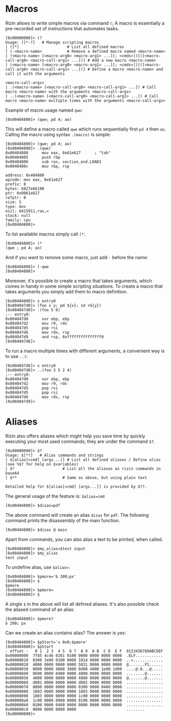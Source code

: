 # Macros

Rizin allows to write simple macros via command `(`; A macro is essentially a pre-recorded set of instructions that automates tasks.

```
[0x00000000]> (?
Usage: ([*-?]   # Manage scripting macros
| ([*]                     # List all defined macros
| (-<macro-name>           # Remove a defined macro named <macro-name>
| (<macro-name> [<macro-arg0> <macro-arg1> ...][; <cmds>])[([<macro-call-arg0> <macro-call-arg1> ...])] # Add a new macro <macro-name>
| (<macro-name> [<macro-arg0> <macro-arg1> ...][; <cmds>])[([<macro-call-arg0> <macro-call-arg1> ...])] # Define a macro <macro-name> and call it with the arguments
                                                                                                          <macro-call-args>
| .(<macro-name> [<macro-call-arg0> <macro-call-arg1> ...]) # Call macro <macro-name> with the arguments <macro-call-args>
| ..(<macro-name> [<macro-call-arg0> <macro-call-arg1> ...]) # Call macro <macro-name> multiple times with the arguments <macro-call-args>
```

Example of macro usage named `qwe`:

```
[0x00404800]> (qwe; pd 4; ao)
```

This will define a macro called `qwe` which runs sequentially first `pd 4` then `ao`.
Calling the macro using syntax `.(macro)` is simple:

```
[0x00404800]> (qwe; pd 4; ao)
[0x00404800]> .(qwe)
0x00404800      mov eax, 0x61e627      ; "tab"
0x00404805      push rbp
0x00404806      sub rax, section_end.LOAD1
0x0040480c      mov rbp, rsp

address: 0x404800
opcode: mov eax, 0x61e627
prefix: 0
bytes: b827e66100
ptr: 0x0061e627
refptr: 0
size: 5
type: mov
esil: 6415911,rax,=
stack: null
family: cpu
[0x00404800]>
```

To list available macros simply call `(*`:

```
[0x00404800]> (*
(qwe ; pd 4; ao)
```

And if you want to remove some macro, just add `-` before the name:

```
[0x00404800]> (-qwe
[0x00404800]>
```

Moreover, it's possible to create a macro that takes arguments, which comes in handy in some
simple scripting situations. To create a macro that takes arguments you simply add them to macro definition.

```
[0x00404800]> s entry0
[0x004047d0]> (foo x y; pd ${x}; sd +${y})
[0x004047d0]> .(foo 5 6)
;-- entry0:
0x004047d0      xor ebp, ebp
0x004047d2      mov r9, rdx
0x004047d5      pop rsi
0x004047d6      mov rdx, rsp
0x004047d9      and rsp, 0xfffffffffffffff0
[0x004047d6]>
```

To run a macro multiple times with different arguments, a convenient way is to use `..(`:

```
[0x004047d6]> s entry0
[0x004047d0]> ..(foo 3 5 2 4)
;-- entry0:
0x004047d0      xor ebp, ebp
0x004047d2      mov r9, rdx
0x004047d5      pop rsi
0x004047d5      pop rsi
0x004047d6      mov rdx, rsp
[0x004047d9]>
```

# Aliases

Rizin also offers aliases which might help you save time by quickly executing your most used commands; they are under the command `$?`.

```
[0x00000000]> $?
Usage: $[*?]   # Alias commands and strings
| $[alias[=cmd] [args...]] # List all defined aliases / Define alias (see %$? for help on $variables)
| $*                     # List all the aliases as rizin commands in base64
| $**                    # Same as above, but using plain text

Detailed help for $[alias[=cmd] [args...]] is provided by $??.
```

The general usage of the feature is: `$alias=cmd`

```
[0x00404800]> $disas=pdf
```

The above command will create an alias `disas` for `pdf`. The following command prints the disassembly
of the main function.

```
[0x00404800]> $disas @ main
```

Apart from commands, you can also alias a text to be printed, when called.

```
[0x00404800]> $my_alias=$test input
[0x00404800]> $my_alias
test input
```

To undefine alias, use `$alias=`:
```
[0x00404800]> $pmore='b 300;px'
[0x00404800]> $
$pmore
[0x00404800]> $pmore=
[0x00404800]> $

```

A single `$` in the above will list all defined aliases. It's also possible check the aliased command of an alias:

```
[0x00404800]> $pmore?
b 200; px
```

Can we create an alias contains alias? The answer is yes:

```
[0x00404800]> $pStart='s 0x0;$pmore'
[0x00404800]> $pStart
- offset -   0 1  2 3  4 5  6 7  8 9  A B  C D  E F  0123456789ABCDEF
0x00000000  7f45 4c46 0201 0100 0000 0000 0000 0000  .ELF............
0x00000010  0300 3e00 0100 0000 1014 0000 0000 0000  ..>.............
0x00000020  4000 0000 0000 0000 5031 0000 0000 0000  @.......P1......
0x00000030  0000 0000 4000 3800 0d00 4000 1e00 1d00  ....@.8...@.....
0x00000040  0600 0000 0400 0000 4000 0000 0000 0000  ........@.......
0x00000050  4000 0000 0000 0000 4000 0000 0000 0000  @.......@.......
0x00000060  d802 0000 0000 0000 d802 0000 0000 0000  ................
0x00000070  0800 0000 0000 0000 0300 0000 0400 0000  ................
0x00000080  1803 0000 0000 0000 1803 0000 0000 0000  ................
0x00000090  1803 0000 0000 0000 1c00 0000 0000 0000  ................
0x000000a0  1c00 0000 0000 0000 0100 0000 0000 0000  ................
0x000000b0  0100 0000 0400 0000 0000 0000 0000 0000  ................
0x000000c0  0000 0000 0000 0000                      ........
[0x00000000]> 
```
